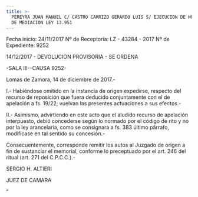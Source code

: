 ```yaml
---
title: >-
  PEREYRA JUAN MANUEL C/ CASTRO CARRIZO GERARDO LUIS S/ EJECUCION DE HONORARIOS
  DE MEDIACION LEY 13.951
---
```

 

Fecha inicio:  24/11/2017	Nº de Receptoría:  LZ - 43284 - 2017	Nº de Expediente:  9252

14/12/2017 - DEVOLUCION PROVISORIA - SE ORDENA

\-SALA III--CAUSA 9252-

Lomas de Zamora, 14 de diciembre de 2017.-

I.- Habiéndose omitido en la instancia de origen expedirse, respecto del recurso de reposición que fuera deducido conjuntamente con el de apelación a fs. 19/22; vuelvan las presentes actuaciones a sus efectos.-

II.- Asimismo, advirtiendo en este acto que el aludido recurso de apelación interpuesto, debió concederse según lo normado por el código de rito y no por la ley arancelaria, como se consignara a fs. 383 último párrafo, modifícase en tal sentido su concesión.-

Consecuentemente, corresponde remitir los autos al Juzgado de origen a fin de sustanciar el memorial, conforme lo preceptuado por el art. 246 del ritual (art. 271 del C.P.C.C.).-

 

SERGIO H. ALTIERI

JUEZ DE CAMARA

		

"
